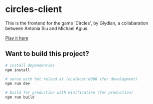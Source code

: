 # circles-client

This is the frontend for the game 'Circles', by Glydian, a collabaration between Antonia Siu and Michael Agius.

[Play it here](http://circles.glydian.uk)

## Want to build this project?

``` bash
# install dependencies
npm install

# serve with hot reload at localhost:8080 (for development)
npm run dev

# build for production with minification (for production)
npm run build
```
